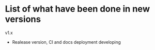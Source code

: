 # List of what have been done in new versions

v1.x

- Realease version, CI and docs deployment developing
